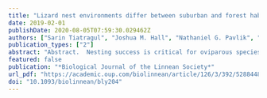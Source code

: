 ```yaml
---
title: "Lizard nest environments differ between suburban and forest habitats"
date: 2019-02-01
publishDate: 2020-08-05T07:59:30.029462Z
authors: ["Sarin Tiatragul", "Joshua M. Hall", "Nathaniel G. Pavlik", "Daniel A. Warner"]
publication_types: ["2"]
abstract: "Abstract.  Nesting success is critical for oviparous species to maintain viable populations. Many species often do not provide parental care (e.g. oviparous rep"
featured: false
publication: "*Biological Journal of the Linnean Society*"
url_pdf: "https://academic.oup.com/biolinnean/article/126/3/392/5288448"
doi: "10.1093/biolinnean/bly204"
---
```



